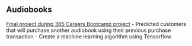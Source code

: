 ## Audiobooks

[Final project during 365 Careers Bootcamp project](https://github.com/Krismars19/Audiobooks/tree/main/Audiobooks)
    - Predicted customers that will purchase another audiobook using their previous purchase transaction 
    - Create a machine learning algorithm using Tensorflow
